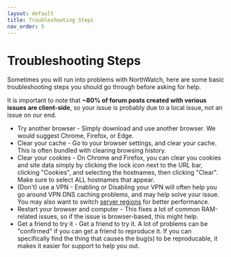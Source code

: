 ```yaml
---
layout: default
title: Troubleshooting Steps
nav_order: 5
---
```

# Troubleshooting Steps
Sometimes you will run into problems with NorthWatch, here are some basic troubleshooting steps you should go through before asking for help.

It is important to note that **~80% of forum posts created with verious issues are client-side**, so your issue is probably due to a local issue, not an issue on our end.

- Try another browser - Simply download and use another browser.  We would suggest Chrome, Firefox, or Edge.
- Clear your cache - Go to your browser settings, and clear your cache.  This is often bundled with clearing browsing history.
- Clear your cookies - On Chrome and Firefox, you can clear you cookies and site data simply by clicking the lock icon next to the URL bar, clicking "Cookies", and selecting the hostnames, then clicking "Clear".  Make sure to select ALL hostnames that appear.
- (Don't) use a VPN - Enabling or Disabling your VPN will often help you go around VPN DNS caching problems, and may help solve your issue.  You may also want to switch [server regions](https://docs.northwatchbank.com/docs/server-regions-and-ping.html) for better performance.
- Restart your browser and computer - This fixes a lot of common RAM-related issues, so if the issue is browser-based, this might help.
- Get a friend to try it - Get a friend to try it.  A lot of problems can be "confirmed" if you can get a friend to reproduce it.  If you can specifically find the thing that causes the bug(s) to be reproducable, it makes it easier for support to help you out.
